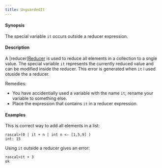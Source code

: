 ```yaml
---
title: UnguardedIt
---
```


#### Synopsis

The special variable `it` occurs outside a reducer expression.

#### Description

A [reducer][Reducer](../../Rascal/Expressions/Reducer) is used to reduce all elements in a collection to a sngle value.
The special variable `it` represents the currently reduced value and can be modified inside the reducer.
This error is generated when `it` i used otuside the a reducer.

Remedies:

*  You have accidentially used a variable with the name `it`; rename your variable to something else.
*  Place the expression that contains `it` in a reducer expression.

#### Examples

This is correct way to add all elements in a list:

```rascal-shell
rascal>(0 | it + n | int n <- [1,5,9] )
int: 15
```
Using `it` outside a reducer gives an error:

```rascal-shell
rascal>it + 3
ok
```


